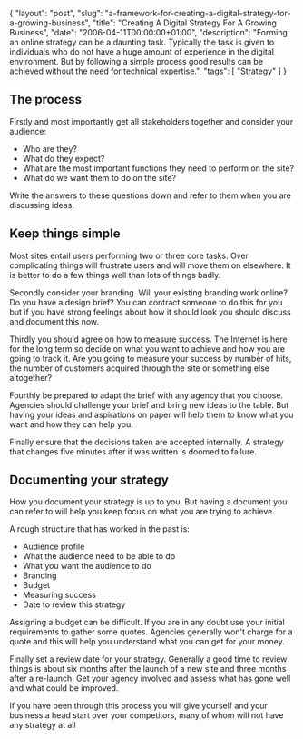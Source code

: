 {
  "layout": "post",
  "slug": "a-framework-for-creating-a-digital-strategy-for-a-growing-business",
  "title": "Creating A Digital Strategy For A Growing Business",
  "date": "2006-04-11T00:00:00+01:00",
  "description": "Forming an online strategy can be a daunting task. Typically the task is given to individuals who do not have a huge amount of experience in the digital environment. But by following a simple process good results can be achieved without the need for technical expertise.",
  "tags": [
    "Strategy"
  ]
}
## The process

Firstly and most importantly get all stakeholders together and consider your audience:

*   Who are they? 
*   What do they expect? 
*   What are the most important functions they need to perform on the site? 
*   What do we want them to do on the site?

Write the answers to these questions down and refer to them when you are discussing ideas.

## Keep things simple

Most sites entail users performing two or three core tasks. Over complicating things will frustrate users and will move them on elsewhere. It is better to do a few things well than lots of things badly.

Secondly consider your branding. Will your existing branding work online? Do you have a design brief? You can contract someone to do this for you but if you have strong feelings about how it should look you should discuss and document this now.

Thirdly you should agree on how to measure success. The Internet is here for the long term so decide on what you want to achieve and how you are going to track it. Are you going to measure your success by number of hits, the number of customers acquired through the site or something else altogether?

Fourthly be prepared to adapt the brief with any agency that you choose. Agencies should challenge your brief and bring new ideas to the table. But having your ideas and aspirations on paper will help them to know what you want and how they can help you.

Finally ensure that the decisions taken are accepted internally. A strategy that changes five minutes after it was written is doomed to failure.

## Documenting your strategy

How you document your strategy is up to you. But having a document you can refer to will help you keep focus on what you are trying to achieve.

A rough structure that has worked in the past is:

*   Audience profile
*   What the audience need to be able to do
*   What you want the audience to do
*   Branding
*   Budget
*   Measuring success
*   Date to review this strategy

Assigning a budget can be difficult. If you are in any doubt use your initial requirements to gather some quotes. Agencies generally won't charge for a quote and this will help you understand what you can get for your money.

Finally set a review date for your strategy. Generally a good time to review things is about six months after the launch of a new site and three months after a re-launch. Get your agency involved and assess what has gone well and what could be improved.

If you have been through this process you will give yourself and your business a head start over your competitors, many of whom will not have any strategy at all
